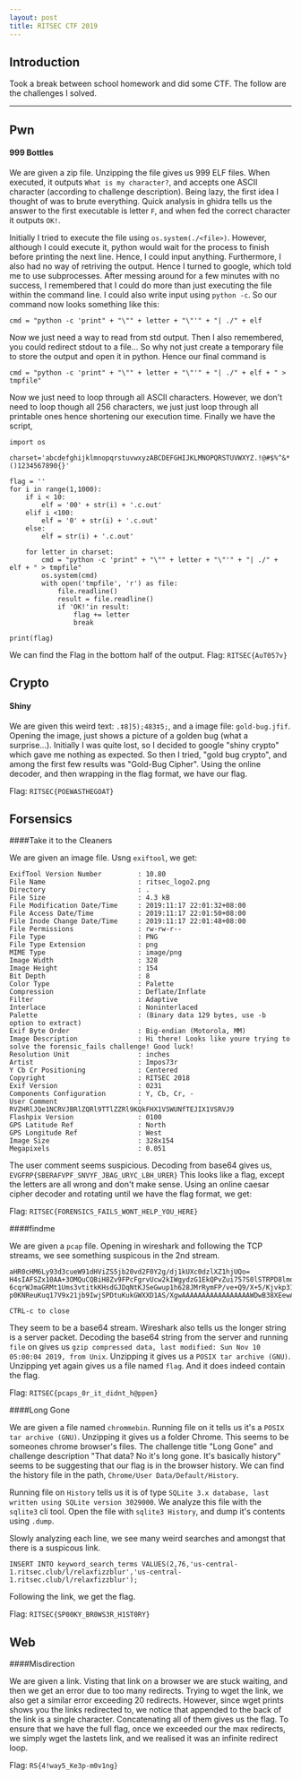 ```yaml
---
layout: post
title: RITSEC CTF 2019
---
```


Introduction
------

Took a break between school homework and did some CTF. The follow are the challenges I solved. 

---

Pwn
------
#### 999 Bottles

We are given a zip file. Unzipping the file gives us 999 ELF files. When executed, it outputs `What is my character?`, and accepts one ASCII character (according to challenge description). Being lazy, the first idea I thought of was to brute everything. Quick analysis in ghidra tells us the answer to the first executable is letter `F`, and when fed the correct character it outputs `OK!`. 

Initially I tried to execute the file using `os.system(./<file>)`. However, although I could execute it, python would wait for the process to finish before printing the next line. Hence, I could input anything. Furthermore, I also had no way of retriving the output. Hence I turned to google, which told me to use subprocesses. After messing around for a few minutes with no success, I remembered that I could do more than just executing the file within the command line. I could also write input using `python -c`. So our command now looks something like this: 

```
cmd = "python -c 'print" + "\"" + letter + "\"'" + "| ./" + elf
```

Now we just need a way to read from std output. Then I also remembered, you could redirect stdout to a file... So why not just create a temporary file to store the output and open it in python. Hence our final command is 

```
cmd = "python -c 'print" + "\"" + letter + "\"'" + "| ./" + elf + " > tmpfile"
```

Now we just need to loop through all ASCII characters. However, we don't need to loop though all 256 characters, we just just loop through all printable ones hence shortening our execution time. Finally we have the script, 

```
import os

charset='abcdefghijklmnopqrstuvwxyzABCDEFGHIJKLMNOPQRSTUVWXYZ.!@#$%^&*()1234567890{}'

flag = ''
for i in range(1,1000):
	if i < 10:
		elf = '00' + str(i) + '.c.out'
	elif i <100:
		elf = '0' + str(i) + '.c.out'
	else:
		elf = str(i) + '.c.out'

	for letter in charset:
		cmd = "python -c 'print" + "\"" + letter + "\"'" + "| ./" + elf + " > tmpfile"
		os.system(cmd)
		with open('tmpfile', 'r') as file:
			file.readline()
			result = file.readline()
			if 'OK!'in result:
				flag += letter
				break

print(flag)
```

We can find the Flag in the bottom half of the output. 
Flag: `RITSEC{AuT057v}`


Crypto
------
#### Shiny
We are given this weird text: `.‡8]5);483‡5;`, and a image file: `gold-bug.jfif`. Opening the image, just shows a picture of a golden bug (what a surprise...). Initially I was quite lost, so I decided to google "shiny crypto" which gave me nothing as expected. So then I tried, "gold bug crypto", and among the first few results was "Gold-Bug Cipher". Using the online decoder, and then wrapping in the flag format, we have our flag. 

Flag: `RITSEC{POEWASTHEGOAT}`

Forsensics
------
####Take it to the Cleaners

We are given an image file. Usng `exiftool`, we get:

```
ExifTool Version Number         : 10.80
File Name                       : ritsec_logo2.png
Directory                       : .
File Size                       : 4.3 kB
File Modification Date/Time     : 2019:11:17 22:01:32+08:00
File Access Date/Time           : 2019:11:17 22:01:50+08:00
File Inode Change Date/Time     : 2019:11:17 22:01:48+08:00
File Permissions                : rw-rw-r--
File Type                       : PNG
File Type Extension             : png
MIME Type                       : image/png
Image Width                     : 328
Image Height                    : 154
Bit Depth                       : 8
Color Type                      : Palette
Compression                     : Deflate/Inflate
Filter                          : Adaptive
Interlace                       : Noninterlaced
Palette                         : (Binary data 129 bytes, use -b option to extract)
Exif Byte Order                 : Big-endian (Motorola, MM)
Image Description               : Hi there! Looks like youre trying to solve the forensic_fails challenge! Good luck!
Resolution Unit                 : inches
Artist                          : Impos73r
Y Cb Cr Positioning             : Centered
Copyright                       : RITSEC 2018
Exif Version                    : 0231
Components Configuration        : Y, Cb, Cr, -
User Comment                    : RVZHRlJQe1NCRVJBRlZQRl9TTlZZRl9KQkFHX1VSWUNfTEJIX1VSRVJ9
Flashpix Version                : 0100
GPS Latitude Ref                : North
GPS Longitude Ref               : West
Image Size                      : 328x154
Megapixels                      : 0.051
```

The user comment seems suspicious. Decoding from base64 gives us, `EVGFRP{SBERAFVPF_SNVYF_JBAG_URYC_LBH_URER}` This looks like a flag, except the letters are all wrong and don't make sense. Using an online caesar cipher decoder and rotating until we have the flag format, we get:

Flag: `RITSEC{FORENSICS_FAILS_WONT_HELP_YOU_HERE}`


####findme

We are given a `pcap` file. Opening in wireshark and following the TCP streams, we see something suspicous in the 2nd stream. 

```
aHR0cHM6Ly93d3cueW91dHViZS5jb20vd2F0Y2g/dj1kUXc0dzlXZ1hjUQo=
H4sIAFSZx10AA+3OMQuCQBiH8Zv9FPcFgrvUcw2kIWgydzG1EkQPvZui757S0lSTRPD8lmd43+F/
6cqrWJmaGRMt1Ums3vtitkKHsdGJDqNtKJSeGwup1h628JMrRymFP/ve+Q9/X+5/Kjvkp316t1Vp
p0KNReuKuq17V9x21jb9IwjSPDtuKukGWXXD1AS/XgwAAAAAAAAAAAAAAAAAWDwB38XEewAoAAA=

CTRL-c to close
```

They seem to be a base64 stream. Wireshark also tells us the longer string is a server packet. Decoding the base64 string from the server and running `file` on gives us `gzip compressed data, last modified: Sun Nov 10 05:00:04 2019, from Unix`. Unzipping it gives us a `POSIX tar archive (GNU)`. Unzipping yet again gives us a file named `flag`. And it does indeed contain the flag. 

Flag: `RITSEC{pcaps_0r_it_didnt_h@ppen}`

####Long Gone

We are given a file named `chrommebin`. Running file on it tells us it's a `POSIX tar archive (GNU)`. Unzipping it gives us a folder Chrome. This seems to be someones chrome browser's files. The challenge title "Long Gone" and challenge description "That data? No it's long gone. It's basically history" seems to be suggesting that our flag is in the browser history. We can find the history file in the path, `Chrome/User Data/Default/History`. 

Running file on `History` tells us it is of type `SQLite 3.x database, last written using SQLite version 3029000`. We analyze this file with the `sqlite3` cli tool. Open the file with `sqlite3 History`, and dump it's contents using `.dump`.

Slowly analyzing each line, we see many weird searches and amongst that there is a suspicous link. 
```
INSERT INTO keyword_search_terms VALUES(2,76,'us-central-1.ritsec.club/l/relaxfizzblur','us-central-1.ritsec.club/l/relaxfizzblur');
```
Following the link, we get the flag.

Flag: `RITSEC{SP00KY_BR0WS3R_H1ST0RY}`

Web
------
####Misdirection

We are given a link. Visting that link on a browser we are stuck waiting, and then we get an error due to too many redirects. Trying to wget the link, we also get a similar error exceeding 20 redirects. However, since wget prints shows you the links redirected to, we notice that appended to the back of the link is a single character. Concatenating all of them gives us the flag. To ensure that we have the full flag, once we exceeded our the max redirects, we simply wget the lastets link, and we realised it was an infinite redirect loop. 

Flag: `RS{4!way5_Ke3p-m0v1ng}`
